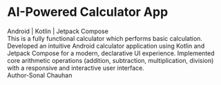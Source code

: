 # AI-Powered Calculator App
Android | Kotlin | Jetpack Compose 
<br>
This is a fully functional calculator which performs basic calculation.
 Developed an intuitive Android calculator application using Kotlin and Jetpack Compose for 
a modern, declarative UI experience. 
 Implemented core arithmetic operations (addition, subtraction, multiplication, division) with a 
responsive and interactive user interface.
<br>
Author-Sonal Chauhan
